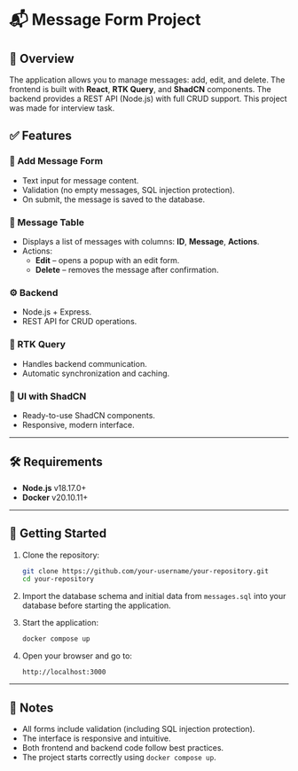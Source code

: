 # 📬 Message Form Project

## 🧠 Overview

The application allows you to manage messages: add, edit, and delete. The frontend is built with **React**, **RTK Query**, and **ShadCN** components. The backend provides a REST API (Node.js) with full CRUD support. This project was made for interview task.

## ✅ Features

### 📝 Add Message Form
- Text input for message content.
- Validation (no empty messages, SQL injection protection).
- On submit, the message is saved to the database.

### 📄 Message Table
- Displays a list of messages with columns: **ID**, **Message**, **Actions**.
- Actions:
  - **Edit** – opens a popup with an edit form.
  - **Delete** – removes the message after confirmation.

### ⚙️ Backend
- Node.js + Express.
- REST API for CRUD operations.

### 📡 RTK Query
- Handles backend communication.
- Automatic synchronization and caching.

### 🎨 UI with ShadCN
- Ready-to-use ShadCN components.
- Responsive, modern interface.

---

## 🛠️ Requirements

- **Node.js** v18.17.0+
- **Docker** v20.10.11+

---

## 🚀 Getting Started

1. Clone the repository:
   ```bash
   git clone https://github.com/your-username/your-repository.git
   cd your-repository
   ```

2. Import the database schema and initial data from `messages.sql` into your database before starting the application.

3. Start the application:
   ```bash
   docker compose up
   ```

4. Open your browser and go to:
   ```
   http://localhost:3000
   ```

---

## 🧩 Notes

- All forms include validation (including SQL injection protection).
- The interface is responsive and intuitive.
- Both frontend and backend code follow best practices.
- The project starts correctly using `docker compose up`.
